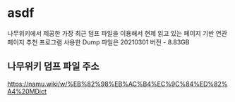 # asdf
나무위키에서 제공한 가장 최근 덤프 파일을 이용해서 현제 읽고 있는 페이지 기반 연관 페이지 추천 프로그램
사용한 Dump 파일은 20210301 버전 - 8.83GB

## 

 
## 나무위키 덤프 파일 주소
https://namu.wiki/w/%EB%82%98%EB%AC%B4%EC%9C%84%ED%82%A4%20MDict

